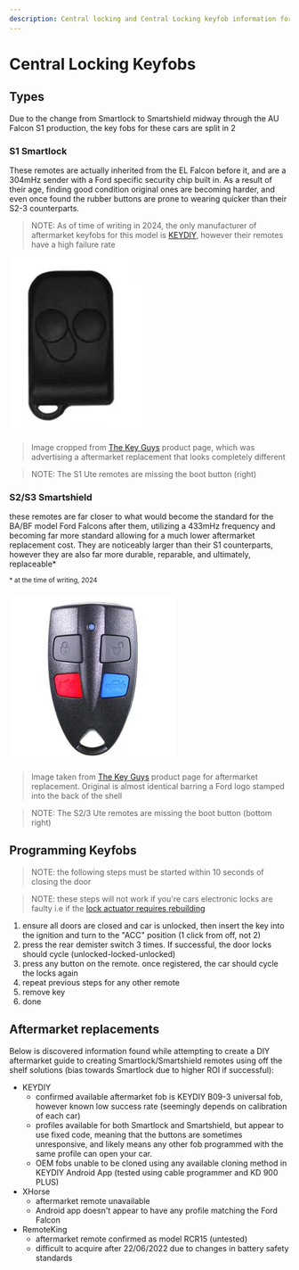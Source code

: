 ```yaml
---
description: Central locking and Central Locking keyfob information for the 1999-2002 Ford Falcon AU
---
```


# Central Locking Keyfobs

## Types
Due to the change from Smartlock to Smartshield midway through the AU Falcon S1 production, the key fobs for these cars are split in 2

### S1 Smartlock
These remotes are actually inherited from the EL Falcon before it, and are a 304mHz sender with a Ford specific security chip built in. As a result of their age, finding good condition original ones are becoming harder, and even once found the rubber buttons are prone to wearing quicker than their S2-3 counterparts.

> NOTE: As of time of writing in 2024, the only manufacturer of aftermarket keyfobs for this model is [KEYDIY](../../Credits.md#information-cross-referencing), however their remotes have a high failure rate

![Series 1 keyfob approximation](./S1-fob.png)

> Image cropped from [The Key Guys](../../Credits.md#collected-images-primarily-product-listing-images) product page, which was advertising a aftermarket replacement that looks completely different

> NOTE: The S1 Ute remotes are missing the boot button (right)

### S2/S3 Smartshield
these remotes are far closer to what would become the standard for the BA/BF model Ford Falcons after them, utilizing a 433mHz frequency and becoming far more standard allowing for a much lower aftermarket replacement cost. They are noticeably larger than their S1 counterparts, however they are also far more durable, reparable, and ultimately, replaceable*

<sup>* at the time of writing, 2024</sup>

![Series 2-3 keyfob](./S2-3-fob.png)

> Image taken from [The Key Guys](../../Credits.md#collected-images-primarily-product-listing-images) product page for aftermarket replacement. Original is almost identical barring a Ford logo stamped into the back of the shell

> NOTE: The S2/3 Ute remotes are missing the boot button (bottom right)

## Programming Keyfobs

> NOTE: the following steps must be started within 10 seconds of closing the door

> NOTE: these steps will not work if you're cars electronic locks are faulty i.e if the [lock actuator requires rebuilding](../../Body/DoorLockActuators/DoorLockActuators.md#replacement)

1. ensure all doors are closed and car is unlocked, then insert the key into the ignition and turn to the "ACC" position (1 click from off, not 2)
1. press the rear demister switch 3 times. If successful, the door locks should cycle (unlocked-locked-unlocked)
1. press any button on the remote. once registered, the car should cycle the locks again
1. repeat previous steps for any other remote
1. remove key
1. done

## Aftermarket replacements

Below is discovered information found while attempting to create a DIY aftermarket guide to creating Smartlock/Smartshield remotes using off the shelf solutions (bias towards Smartlock due to higher ROI if successful):

- KEYDIY
  - confirmed available aftermarket fob is KEYDIY B09-3 universal fob, however known low success rate (seemingly depends on calibration of each car)
  - profiles available for both Smartlock and Smartshield, but appear to use fixed code, meaning that the buttons are sometimes unresponsive, and likely means any other fob programmed with the same profile can open your car.
  - OEM fobs unable to be cloned using any available cloning method in KEYDIY Android App (tested using cable programmer and KD 900 PLUS)
- XHorse
  - aftermarket remote unavailable
  - Android app doesn't appear to have any profile matching the Ford Falcon
- RemoteKing
  - aftermarket remote confirmed as model RCR15 (untested)
  - difficult to acquire after 22/06/2022 due to changes in battery safety standards